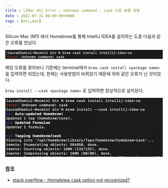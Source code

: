 ```yaml
---
title : \[Mac OS] Error ; Unknown command ; cask 오류 해결 방법
date : 2021-07-31 00:00:00+0900
tags : [etc,mac]
---
```


Silicon Mac (M1) 에서 Homebrew를 통해 IntelliJ IDEA를 설치하는 도중 다음과 같은 오류를 만났다.

![brew error messages](/assets/images/2021-07-31-brew-error-unknown-command-cask.png)

해당 오류를 찾아보니 기존에는 terminal에서 `brew cask install <package name>` 을 입력하면 되었는데, 현재는 사용방법이 바뀌었기 때문에 위와 같은 오류가 난 것이었다.

`brew install --cask <package name>` 로 입력하면 정상적으로 설치된다.

![brew error solves](/assets/images/2021-07-31-brew-error-unknown-command-cask-solve.png)


### 참조
- [stack overflow - Homebrew cask option not recognized?](https://stackoverflow.com/questions/30413621/homebrew-cask-option-not-recognized)